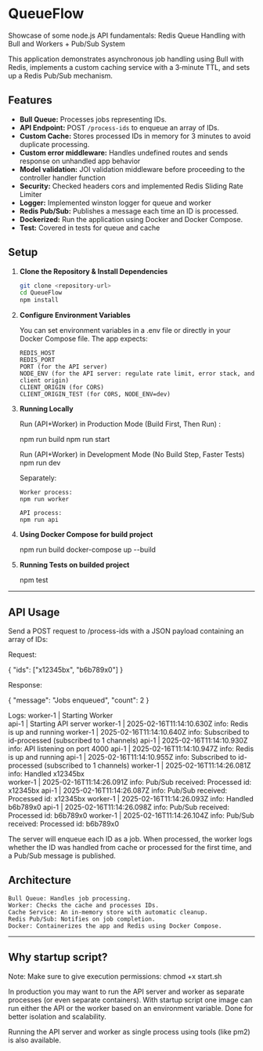 # QueueFlow

Showcase of some node.js API fundamentals: Redis Queue Handling with Bull and Workers + Pub/Sub System

This application demonstrates asynchronous job handling using Bull with Redis, implements a custom caching service with a 3‑minute TTL, and sets up a Redis Pub/Sub mechanism.

## Features

- **Bull Queue:** Processes jobs representing IDs.
- **API Endpoint:** POST `/process-ids` to enqueue an array of IDs.
- **Custom Cache:** Stores processed IDs in memory for 3 minutes to avoid duplicate processing.
- **Custom error middleware:** Handles undefined routes and sends response on unhandled app behavior
- **Model validation:** JOI validation middleware before proceeding to the controller handler function
- **Security:** Checked headers cors and implemented Redis Sliding Rate Limiter
- **Logger:** Implemented winston logger for queue and worker
- **Redis Pub/Sub:** Publishes a message each time an ID is processed.
- **Dockerized:** Run the application using Docker and Docker Compose.
- **Test:** Covered in tests for queue and cache

## Setup

1.  **Clone the Repository & Install Dependencies**

    ```bash
    git clone <repository-url>
    cd QueueFlow
    npm install
    ```

2.  **Configure Environment Variables**

    You can set environment variables in a .env file or directly in your Docker Compose file. The app expects:

        REDIS_HOST
        REDIS_PORT
        PORT (for the API server)
        NODE_ENV (for the API server: regulate rate limit, error stack, and client origin)
        CLIENT_ORIGIN (for CORS)
        CLIENT_ORIGIN_TEST (for CORS, NODE_ENV=dev)

3.  **Running Locally**

    Run (API+Worker) in Production Mode (Build First, Then Run) :

    npm run build
    npm run start

    Run (API+Worker) in Development Mode (No Build Step, Faster Tests)
    npm run dev

    Separately:

        Worker process:
        npm run worker

        API process:
        npm run api

4.  **Using Docker Compose for build project**

    npm run build
    docker-compose up --build

5.  **Running Tests on builded project**

    npm test

---

## API Usage

Send a POST request to /process-ids with a JSON payload containing an array of IDs:

Request:

{
"ids": ["x12345bx", "b6b789x0"]
}

Response:

{
"message": "Jobs enqueued",
"count": 2
}

Logs:
worker-1 | Starting Worker  
api-1 | Starting API server
worker-1 | 2025-02-16T11:14:10.630Z info: Redis is up and running
worker-1 | 2025-02-16T11:14:10.640Z info: Subscribed to id-processed (subscribed to 1 channels)
api-1 | 2025-02-16T11:14:10.930Z info: API listening on port 4000
api-1 | 2025-02-16T11:14:10.947Z info: Redis is up and running
api-1 | 2025-02-16T11:14:10.955Z info: Subscribed to id-processed (subscribed to 1 channels)
worker-1 | 2025-02-16T11:14:26.081Z info: Handled x12345bx  
worker-1 | 2025-02-16T11:14:26.091Z info: Pub/Sub received: Processed id: x12345bx
api-1 | 2025-02-16T11:14:26.087Z info: Pub/Sub received: Processed id: x12345bx
worker-1 | 2025-02-16T11:14:26.093Z info: Handled b6b789x0
api-1 | 2025-02-16T11:14:26.098Z info: Pub/Sub received: Processed id: b6b789x0
worker-1 | 2025-02-16T11:14:26.104Z info: Pub/Sub received: Processed id: b6b789x0

The server will enqueue each ID as a job. When processed, the worker logs whether the ID was handled from cache or processed for the first time, and a Pub/Sub message is published.

## Architecture

    Bull Queue: Handles job processing.
    Worker: Checks the cache and processes IDs.
    Cache Service: An in-memory store with automatic cleanup.
    Redis Pub/Sub: Notifies on job completion.
    Docker: Containerizes the app and Redis using Docker Compose.

---

## Why startup script?

Note: Make sure to give execution permissions:
chmod +x start.sh

In production you may want to run the API server and worker as separate processes (or even separate containers). With startup script one image can run either the API or the worker based on an environment variable. Done for better isolation and scalability.

Running the API server and worker as single process using tools (like pm2) is also available.
